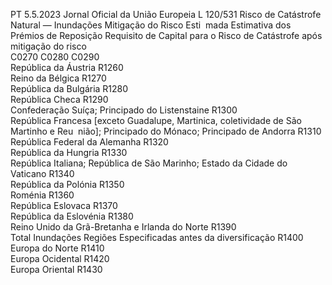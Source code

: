 PT  5.5.2023 Jornal Oficial da União Europeia L 120/531
 Risco de Catástrofe Natural — Inundações  Mitigação do Risco Esti ­
mada  Estimativa dos Prémios de 
Reposição  Requisito de Capital para 
o Risco de Catástrofe 
após mitigação do risco  
C0270  C0280  C0290  
República da Áustria  R1260  
Reino da Bélgica  R1270  
República da Bulgária  R1280  
República Checa  R1290  
Confederação Suíça; Principado do Listenstaine  R1300  
República Francesa [exceto Guadalupe, Martinica, coletividade de São Martinho e Reu ­
nião]; Principado do Mónaco; Principado de Andorra  R1310  
República Federal da Alemanha  R1320  
República da Hungria  R1330  
República Italiana; República de São Marinho; Estado da Cidade do Vaticano  R1340  
República da Polónia  R1350  
Roménia  R1360  
República Eslovaca  R1370  
República da Eslovénia  R1380  
Reino Unido da Grã-Bretanha e Irlanda do Norte  R1390  
Total Inundações Regiões Especificadas antes da diversificação  R1400  
Europa do Norte  R1410  
Europa Ocidental  R1420  
Europa Oriental  R1430